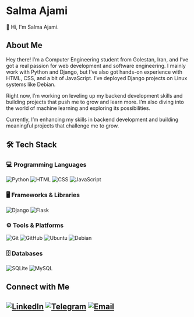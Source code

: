
# Salma Ajami

👋 Hi, I'm Salma Ajami.

## About Me

Hey there! I’m a Computer Engineering student from Golestan, Iran, and I’ve got a real passion for web development and software engineering.
I mainly work with Python and Django, but I’ve also got hands-on experience with HTML, CSS, and a bit of JavaScript. I’ve deployed Django projects on Linux systems like Debian.

Right now, I’m working on leveling up my backend development skills and building projects that push me to grow and learn more. I’m also diving into the world of machine learning and exploring its possibilities.

Currently, I’m enhancing my skills in backend development and building meaningful projects that challenge me to grow.

## 🛠️ Tech Stack

### 💻 Programming Languages
 ![Python](https://img.shields.io/badge/-Python-3776AB?logo=python&logoColor=white&style=flat-square)  ![HTML](https://img.shields.io/badge/-HTML5-E34F26?logo=html5&logoColor=white&style=flat-square)  ![CSS](https://img.shields.io/badge/-CSS3-1572B6?logo=css3&logoColor=white&style=flat-square)  ![JavaScript](https://img.shields.io/badge/-JavaScript-F7DF1E?logo=javascript&logoColor=black&style=flat-square)

### 🖥️ Frameworks & Libraries
 ![Django](https://img.shields.io/badge/-Django-092E20?logo=django&logoColor=white&style=flat-square)  ![Flask](https://img.shields.io/badge/-Flask-000000?logo=flask&logoColor=white&style=flat-square)

### ⚙️ Tools & Platforms
 ![Git](https://img.shields.io/badge/-Git-F05032?logo=git&logoColor=white&style=flat-square)  ![GitHub](https://img.shields.io/badge/-GitHub-181717?logo=github&logoColor=white&style=flat-square)  ![Ubuntu](https://img.shields.io/badge/-Ubuntu-E95420?logo=ubuntu&logoColor=white&style=flat-square)  ![Debian](https://img.shields.io/badge/-Debian-A81D33?logo=debian&logoColor=white&style=flat-square)

### 🗄️ Databases
 ![SQLite](https://img.shields.io/badge/-SQLite-003B57?logo=sqlite&logoColor=white&style=flat-square)
 ![MySQL](https://img.shields.io/badge/-MySQL-4479A1?logo=mysql&logoColor=white&style=flat-square)



## Connect with Me

[![LinkedIn](https://img.shields.io/badge/LinkedIn-blue?logo=linkedin&logoColor=white&size=large)](https://www.linkedin.com/in/salma-a-8581642bb?utm_source=share&utm_campaign=share_via&utm_content=profile&utm_medium=android_app)
[![Telegram](https://img.shields.io/badge/Telegram-blue?logo=telegram&logoColor=white&size=small)](https://t.me/salma_ajami)
[![Email](https://img.shields.io/badge/-Email-D14836?logo=gmail&logoColor=white&style=flat-square)](mailto:salmaajami7@gmail.com)
---

